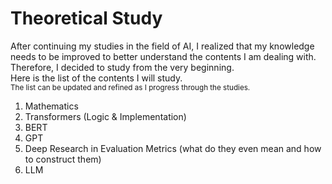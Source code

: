 # Theoretical Study

After continuing my studies in the field of AI, I realized that my knowledge needs to be improved to better understand the contents I am dealing with.<br>
Therefore, I decided to study from the very beginning.<br>
Here is the list of the contents I will study.<br>
<sub>The list can be updated and refined as I progress through the studies.</sub>

1. Mathematics
2. Transformers (Logic & Implementation)
3. BERT
4. GPT
5. Deep Research in Evaluation Metrics (what do they even mean and how to construct them)
6. LLM
